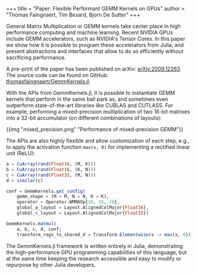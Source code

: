 +++
title = "Paper: Flexible Performant GEMM Kernels on GPUs"
author = "Thomas Faingnaert, Tim Besard, Bjorn De Sutter"
+++

General Matrix Multiplication or GEMM kernels take center place in high performance
computing and machine learning. Recent NVIDIA GPUs include GEMM accelerators, such as
NVIDIA's Tensor Cores. In this paper we show how it is possible to program these
accelerators from Julia, and present abstractions and interfaces that allow to do so
efficiently without sacrificing performance.

<!--more-->

A pre-print of the paper has been published on arXiv:
[arXiv:2009.12263](https://arxiv.org/abs/2009.12263). <br> The source code can be found on
GitHub:
[thomasfaingnaert/GemmKernels.jl](https://github.com/thomasfaingnaert/GemmKernels.jl).

With the APIs from GemmKernels.jl, it is possible to instantiate GEMM kernels that perform
in the same ball park as, and sometimes even outperform state-of-the-art libraries like
CUBLAS and CUTLASS. For example, performing a mixed-precision multiplication of two 16-bit
matrixes into a 32-bit accumulator (on different combinations of layouts):

{{img "mixed_precision.png" "Performance of mixed-precision GEMM"}}

The APIs are also highly flexible and allow customization of each step, e.g., to apply the
activation function `max(x, 0)` for implementing a rectified linear unit (ReLU):

```julia
a = CuArray(rand(Float16, (M, K)))
b = CuArray(rand(Float16, (K, N)))
c = CuArray(rand(Float32, (M, N)))
d = similar(c)

conf = GemmKernels.get_config(
    gemm_shape = (M = M, N = N, K = K),
    operator = Operator.WMMAOp{16, 16, 16},
    global_a_layout = Layout.AlignedColMajor{Float16},
    global_c_layout = Layout.AlignedColMajor{Float32})

GemmKernels.matmul(
    a, b, c, d, conf;
    transform_regs_to_shared_d = Transform.Elementwise(x -> max(x, 0)))
```

The GemmKernels.jl framework is written entirely in Julia, demonstrating the
high-performance GPU programming capabilities of this language, but at the same time keeping
the research accessible and easy to modify or repurpose by other Julia developers.
